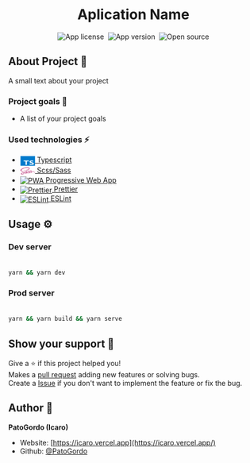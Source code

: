 <h1 align="center">
  Aplication Name
</h1>
<div align="center">
  <img src="https://img.shields.io/static/v1?label=License&message=GPL-3&color=7E57C2&labelColor=3F454B" alt="App license">
  &#8205;&#8205;
  <img src="https://img.shields.io/static/v1?label=Version&message=1.0&color=7E57C2&labelColor=7E57C2" alt="App version">
  &#8205;&#8205;
  <img src="https://img.shields.io/static/v1?label=Open&message=Source&color=3F454B&labelColor=7E57C2" alt="Open source" />
</div>

<h2>About Project 📓</h2>
<p>A small text about your project</p>
<h3>Project goals 🎯</h3>
<ul>
  <li>A list of your project goals</li>
</ul>

<h3>Used technologies ⚡</h3>
<ul>
  <li>
    <a href="https://typescriptlang.org/">
      <img align="center" alt="Typescript" height="20" width="30" src="https://raw.githubusercontent.com/devicons/devicon/master/icons/typescript/typescript-plain.svg">
      Typescript
    </a>
  </li>
  <li>
    <a href="https://sass-lang.com/">
      <img align="center" alt="Sass" height="20" width="30" src="https://raw.githubusercontent.com/devicons/devicon/master/icons/sass/sass-original.svg">
      Scss/Sass
    </a>
  </li>
  <li>
    <a href="https://web.dev/progressive-web-apps/?gclid=Cj0KCQjwraqHBhDsARIsAKuGZeFpqL8YYq3kD8tuSbLLn9nY_QMkr0fQFMrC98U_s3pS-YH3g1ZanRAaAq8YEALw_wcB">
      <img align="center" alt="PWA" height="20" width="30" src="https://raw.githubusercontent.com/webmaxru/progressive-web-apps-logo/77744cd5c0a4d484bb3d082c6ac458c44202da03/pwalogo.svg">
      Progressive Web App
    </a>
  </li>
  <li>
    <a href="https://prettier.io/">
      <img align="center" alt="Prettier" width="30" src="https://raw.githubusercontent.com/prettier/prettier-logo/master/images/prettier-avatar-dark.svg">
      Prettier
    </a>
  </li>
  <li>
    <a href="https://eslint.org/">
      <img align="center" alt="ESLint" width="30" src="https://avatars.githubusercontent.com/u/6019716?s=200&v=4">
      ESLint
    </a>
  </li>
</ul>

<h2>Usage ⚙️</h2>

<h3>Dev server</h3>

```bash

yarn && yarn dev

```

<h3>Prod server</h3>

```bash

yarn && yarn build && yarn serve

```

<h2>Show your support 🤝</h2>

Give a ⭐️ if this project helped you!<br>
Makes a [pull request](https://github.com/PatoGordo/readme-template/pulls) adding new features or solving bugs. <br>
Create a [Issue](https://github.com/PatoGordo/readme-template/issues) if you don't want to implement the feature or fix the bug. <br>

<h2>Author 👦</h2>

**PatoGordo (Icaro)**

* Website: [https://icaro.vercel.app](https://icaro.vercel.app/) <br>
* Github: [@PatoGordo](https://github.com/PatoGordo) <br>
